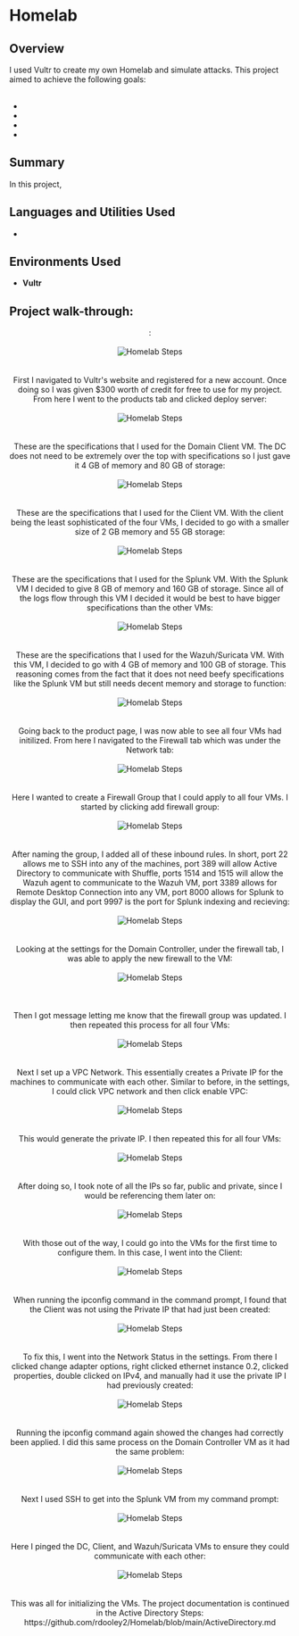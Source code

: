 <h1>Homelab</h1>


<h2>Overview</h2>
I used Vultr to create my own Homelab and simulate attacks. This project aimed to achieve the following goals:
<br><br>
<ul>
 <li></li>
 <li></li>
 <li></li>
 <li></li>
</ul>

<h2>Summary</h2>
In this project, 

<h2>Languages and Utilities Used</h2>

- <b></b>

<h2>Environments Used </h2>

- <b>Vultr</b>

<h2>Project walk-through:</h2>

<p align="center">
: <br/><br />
<img src="https://i.imgur.com/vPvZldE.png" alt="Homelab Steps">
<br />
<br />
<br />
First I navigated to Vultr's website and registered for a new account. Once doing so I was given $300 worth of credit for free to use for my project. From here I went to the products tab and clicked deploy server: <br/><br />
<img src="https://i.imgur.com/wxVl0SU.png" alt="Homelab Steps">
<br />
<br />
<br />
These are the specifications that I used for the Domain Client VM. The DC does not need to be extremely over the top with specifications so I just gave it 4 GB of memory and 80 GB of storage: <br/><br />
<img src="https://i.imgur.com/jpKUmlh.png" alt="Homelab Steps">
<br />
<br />
<br />
These are the specifications that I used for the Client VM. With the client being the least sophisticated of the four VMs, I decided to go with a smaller size of 2 GB memory and 55 GB storage: <br/><br />
<img src="https://i.imgur.com/JsgRKUz.png" alt="Homelab Steps">
<br />
<br />
<br />
These are the specifications that I used for the Splunk VM. With the Splunk VM I decided to give 8 GB of memory and 160 GB of storage. Since all of the logs flow through this VM I decided it would be best to have bigger specifications than the other VMs: <br/><br />
<img src="https://i.imgur.com/Y9FMSOn.png" alt="Homelab Steps">
<br />
<br />
<br />
These are the specifications that I used for the Wazuh/Suricata VM. With this VM, I decided to go with 4 GB of memory and 100 GB of storage. This reasoning comes from the fact that it does not need beefy specifications like the Splunk VM but still needs decent memory and storage to function: <br/><br />
<img src="https://i.imgur.com/tdbiygo.png" alt="Homelab Steps">
<br />
<br />
<br />
Going back to the product page, I was now able to see all four VMs had initilized. From here I navigated to the Firewall tab which was under the Network tab: <br/><br />
<img src="https://i.imgur.com/1oYINpt.png" alt="Homelab Steps">
<br />
<br />
<br />
Here I wanted to create a Firewall Group that I could apply to all four VMs. I started by clicking add firewall group: <br/><br />
<img src="https://i.imgur.com/ypHVddz.png" alt="Homelab Steps">
<br />
<br />
<br />
After naming the group, I added all of these inbound rules. In short, port 22 allows me to SSH into any of the machines, port 389 will allow Active Directory to communicate with Shuffle, ports 1514 and 1515 will allow the Wazuh agent to communicate to the Wazuh VM, port 3389 allows for Remote Desktop Connection into any VM, port 8000 allows for Splunk to display the GUI, and port 9997 is the port for Splunk indexing and recieving: <br/><br />
<img src="https://i.imgur.com/XhTcBB3.png" alt="Homelab Steps">
<br />
<br />
<br />
Looking at the settings for the Domain Controller, under the firewall tab, I was able to apply the new firewall to the VM: <br/><br />
<img src="https://i.imgur.com/VnT4YHp.png" alt="Homelab Steps">
<br />
<br />
<br />
<br />
Then I got message letting me know that the firewall group was updated. I then repeated this process for all four VMs: <br/><br />
<img src="https://i.imgur.com/Y2FcsIE.png" alt="Homelab Steps">
<br />
<br />
<br />
Next I set up a VPC Network. This essentially creates a Private IP for the machines to communicate with each other. Similar to before, in the settings, I could click VPC network and then click enable VPC: <br/><br />
<img src="https://i.imgur.com/I1gs3dH.png" alt="Homelab Steps">
<br />
<br />
<br />
This would generate the private IP. I then repeated this for all four VMs: <br/><br />
<img src="https://i.imgur.com/j7KhJ8i.png" alt="Homelab Steps">
<br />
<br />
<br /> 
After doing so, I took note of all the IPs so far, public and private, since I would be referencing them later on: <br/><br />
<img src="https://i.imgur.com/fi6CKLB.png" alt="Homelab Steps">
<br />
<br />
<br />
With those out of the way, I could go into the VMs for the first time to configure them. In this case, I went into the Client: <br/><br />
<img src="https://i.imgur.com/s37qx1g.png" alt="Homelab Steps">
<br />
<br />
<br />
When running the ipconfig command in the command prompt, I found that the Client was not using the Private IP that had just been created: <br/><br />
<img src="https://i.imgur.com/zFDlksc.png" alt="Homelab Steps">
<br />
<br />
<br />
To fix this, I went into the Network Status in the settings. From there I clicked change adapter options, right clicked ethernet instance 0.2, clicked properties, double clicked on IPv4, and manually had it use the private IP I had previously created: <br/><br />
<img src="https://i.imgur.com/3W5G5ma.png" alt="Homelab Steps">
<br />
<br />
<br />
Running the ipconfig command again showed the changes had correctly been applied. I did this same process on the Domain Controller VM as it had the same problem: <br/><br />
<img src="https://i.imgur.com/2i9eu0n.png" alt="Homelab Steps">
<br />
<br />
<br />
Next I used SSH to get into the Splunk VM from my command prompt: <br/><br />
<img src="https://i.imgur.com/HcNyM2p.png" alt="Homelab Steps">
<br />
<br />
<br />
Here I pinged the DC, Client, and Wazuh/Suricata VMs to ensure they could communicate with each other: <br/><br />
<img src="https://i.imgur.com/gnjGpFi.png" alt="Homelab Steps">
<br />
<br />
<br />
This was all for initializing the VMs. The project documentation is continued in the Active Directory Steps:
 https://github.com/rdooley2/Homelab/blob/main/ActiveDirectory.md

